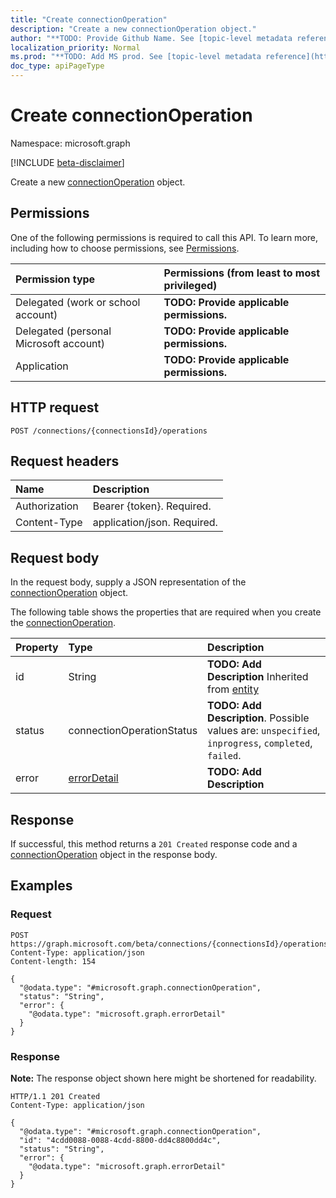 ```yaml
---
title: "Create connectionOperation"
description: "Create a new connectionOperation object."
author: "**TODO: Provide Github Name. See [topic-level metadata reference](https://msgo.azurewebsites.net/add/document/guidelines/metadata.html#topic-level-metadata)**"
localization_priority: Normal
ms.prod: "**TODO: Add MS prod. See [topic-level metadata reference](https://msgo.azurewebsites.net/add/document/guidelines/metadata.html#topic-level-metadata)**"
doc_type: apiPageType
---
```


# Create connectionOperation
Namespace: microsoft.graph

[!INCLUDE [beta-disclaimer](../../includes/beta-disclaimer.md)]

Create a new [connectionOperation](../resources/connectionoperation.md) object.

## Permissions
One of the following permissions is required to call this API. To learn more, including how to choose permissions, see [Permissions](/graph/permissions-reference).

|Permission type|Permissions (from least to most privileged)|
|:---|:---|
|Delegated (work or school account)|**TODO: Provide applicable permissions.**|
|Delegated (personal Microsoft account)|**TODO: Provide applicable permissions.**|
|Application|**TODO: Provide applicable permissions.**|

## HTTP request

<!-- {
  "blockType": "ignored"
}
-->
``` http
POST /connections/{connectionsId}/operations
```

## Request headers
|Name|Description|
|:---|:---|
|Authorization|Bearer {token}. Required.|
|Content-Type|application/json. Required.|

## Request body
In the request body, supply a JSON representation of the [connectionOperation](../resources/connectionoperation.md) object.

The following table shows the properties that are required when you create the [connectionOperation](../resources/connectionoperation.md).

|Property|Type|Description|
|:---|:---|:---|
|id|String|**TODO: Add Description** Inherited from [entity](../resources/entity.md)|
|status|connectionOperationStatus|**TODO: Add Description**. Possible values are: `unspecified`, `inprogress`, `completed`, `failed`.|
|error|[errorDetail](../resources/errordetail.md)|**TODO: Add Description**|



## Response

If successful, this method returns a `201 Created` response code and a [connectionOperation](../resources/connectionoperation.md) object in the response body.

## Examples

### Request
<!-- {
  "blockType": "request",
  "name": "create_connectionoperation_from_"
}
-->
``` http
POST https://graph.microsoft.com/beta/connections/{connectionsId}/operations
Content-Type: application/json
Content-length: 154

{
  "@odata.type": "#microsoft.graph.connectionOperation",
  "status": "String",
  "error": {
    "@odata.type": "microsoft.graph.errorDetail"
  }
}
```


### Response
**Note:** The response object shown here might be shortened for readability.
<!-- {
  "blockType": "response",
  "truncated": true,
  "@odata.type": "microsoft.graph.connectionOperation"
}
-->
``` http
HTTP/1.1 201 Created
Content-Type: application/json

{
  "@odata.type": "#microsoft.graph.connectionOperation",
  "id": "4cdd0088-0088-4cdd-8800-dd4c8800dd4c",
  "status": "String",
  "error": {
    "@odata.type": "microsoft.graph.errorDetail"
  }
}
```


